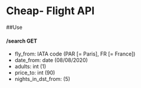 # Cheap- Flight API

##Use 

#### /search GET
* fly_from: IATA code (PAR [= Paris], FR [= France]) <br/>
* date_from: date (08/08/2020) <br/>
* adults: int (1)<br/>
* price_to: int (90)<br/>
* nights_in_dst_from: (5)


